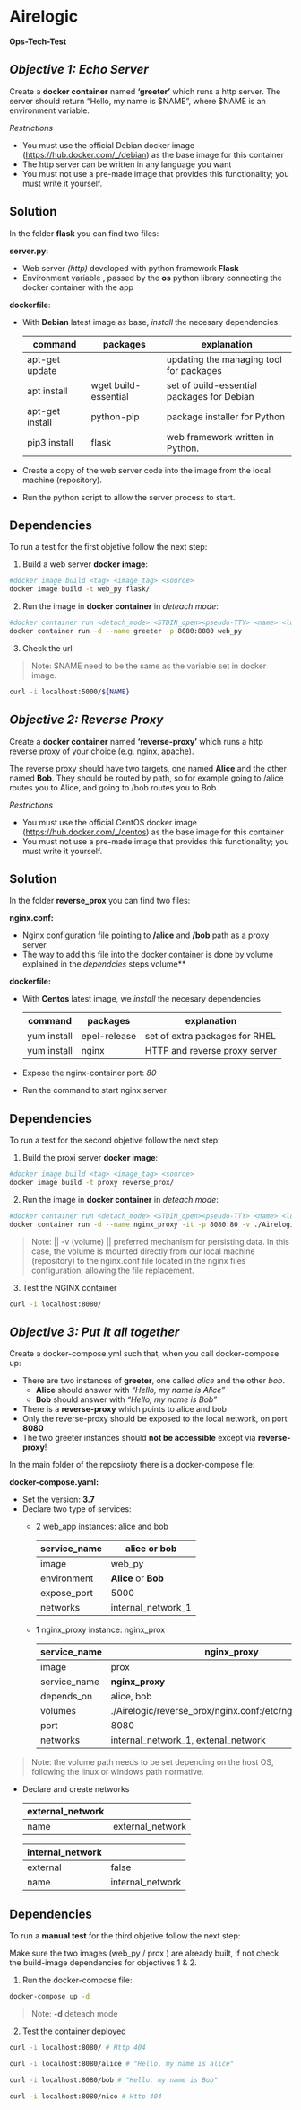 # Airelogic
**Ops-Tech-Test**

## **_Objective 1: Echo Server_**

Create a **docker container** named **‘greeter’** which runs a http server. The server should
return “Hello, my name is $NAME”, where $NAME is an environment variable.

_Restrictions_

- You must use the official Debian docker image (https://hub.docker.com/_/debian) as
the base image for this container
-  The http server can be written in any language you want
- You must not use a pre-made image that provides this functionality; you must write it
yourself.

## Solution

In the folder **flask** you can find two files:

**server.py:**
- Web server _(http)_ developed with python framework **Flask** 
- Environment variable <NAME>, passed by the **os** python library connecting the docker container with the app
 
**dockerfile**:
 
- With **Debian** latest image as base, _install_ the necesary dependencies:

    | command |  packages |  explanation |
    | ------ | ------ | ------ |
    | apt-get update|  |updating the managing tool for packages |
    | apt install | wget build-essential | set of build-essential packages for Debian |
    | apt-get install  | python-pip  |  package installer for Python |
    | pip3 install | flask | web framework written in Python. |

- Create a copy of the web server code into the image from the local machine (repository).
- Run the python script to allow the server process to start.

    
## Dependencies
To run a test for the first objetive follow the next step:

1. Build a web server **docker image**: 
```sh
#docker image build <tag> <image_tag> <source>
docker image build -t web_py flask/
```
2. Run the image in **docker container** in _deteach mode_: 
```sh
#docker container run <detach_mode> <STDIN_open><pseudo-TTY> <name> <local_machine_port:container_port> <image_name>
docker container run -d --name greeter -p 8080:8080 web_py
```
3. Check the url
> Note: $NAME need to be the same as the variable set in docker image.
```sh
curl -i localhost:5000/${NAME}
```


## **_Objective 2: Reverse Proxy_**

Create a **docker container** named **‘reverse-proxy’** which runs a http reverse proxy of your
choice (e.g. nginx, apache).

The reverse proxy should have two targets, one named **Alice** and the other named **Bob**. They should be routed by path, so for example going to /alice routes you to Alice, and going to /bob routes you to Bob.

_Restrictions_

- You must use the official CentOS docker image (https://hub.docker.com/_/centos) as
the base image for this container
- You must not use a pre-made image that provides this functionality; you must write it
yourself.

## Solution

In the folder **reverse_prox** you can find two files:

**nginx.conf:**
- Nginx configuration file pointing to **/alice** and **/bob** path as a proxy server. 
- The way to add this file into the docker container is done by volume explained in the _dependcies_ steps
volume**
    
**dockerfile:**
- With **Centos** latest image, we _install_ the necesary dependencies

    | command |  packages |  explanation |
    | ------ | ------ | ------ |
    | yum install| epel-release  |set of extra packages for RHEL |
    | yum install | nginx |  HTTP and reverse proxy server |

- Expose the nginx-container port: _80_
- Run the command to start nginx server

## Dependencies
To run a test for the second objetive follow the next step:

1. Build the proxi server **docker image**: 
```sh
#docker image build <tag> <image_tag> <source>
docker image build -t proxy reverse_prox/
```
2. Run the image in **docker container** in _deteach mode_: 
```sh
#docker container run <detach_mode> <STDIN_open><pseudo-TTY> <name> <local_machine_port:container_port> <image_name>
docker container run -d --name nginx_proxy -it -p 8080:80 -v ./Airelogic/reverse_prox/nginx.conf:/etc/nginx/nginx.conf proxy
```
> Note: || -v (volume) ||  preferred mechanism for persisting data. In this case, the volume is mounted directly from our local machine (repository) to the nginx.conf file located in the nginx files configuration, allowing the file replacement.

3. Test the NGINX container 

```sh
curl -i localhost:8080/
```


## _**Objective 3: Put it all together**_

Create a docker-compose.yml such that, when you call docker-compose up:

- There are two instances of **greeter**, one called _alice_ and the other _bob_.
    - **Alice** should answer with _“Hello, my name is Alice”_
    - **Bob** should answer with _“Hello, my name is Bob”_
- There is a **reverse-proxy** which points to alice and bob
- Only the reverse-proxy should be exposed to the local network, on port **8080**
- The two greeter instances should **not be accessible** except via **reverse-proxy**!

In the main folder of the reposiroty there is a docker-compose file:

**docker-compose.yaml:**

- Set the version: **3.7**
- Declare two type of services:
    -  2 web_app instances: alice and bob
    
        | service_name | **alice** or **bob** |
        | ------ | ------ |
        | image | web_py |
        | environment | **Alice** or **Bob** |
        | expose_port | 5000 |
        | networks| internal_network_1 |
    
    - 1 nginx_proxy instance: nginx_prox
    
        | service_name | **nginx_proxy** |
        | ------ | ------ |
        | image | prox |
        | service_name | **nginx_proxy** |
        | depends_on | alice,  bob |
        | volumes| ./Airelogic/reverse_prox/nginx.conf:/etc/nginx/nginx.conf |
        | port | 8080 |
        | networks| internal_network_1, extenal_network|
>Note: the volume path needs to be set depending on the host OS, following the linux or windows path normative.
- Declare and create networks

    | external_network||
    | ------ | ------ |
    | name | external_network |
    
    | internal_network||
    | ------ | ------ |
    | external | false |
    | name | internal_network |

## Dependencies
To run a **manual test** for the third objetive follow the next step:

Make sure the two images (web_py / prox ) are already built, if not check the build-image dependencies for objectives 1 & 2.

1. Run the docker-compose file:
```sh
docker-compose up -d
```
>Note: **-d** deteach mode

2. Test the container deployed
```sh
curl -i localhost:8080/ # Http 404
```
```sh
curl -i localhost:8080/alice # "Hello, my name is alice"
```
```sh
curl -i localhost:8080/bob # "Hello, my name is Bob"
```
```sh
curl -i localhost:8080/nico # Http 404
```
